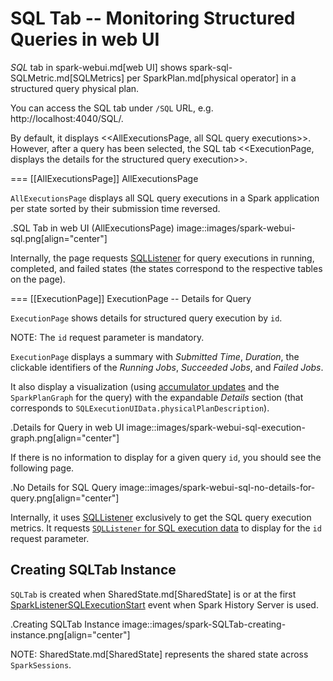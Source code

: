 # SQL Tab -- Monitoring Structured Queries in web UI

*SQL* tab in spark-webui.md[web UI] shows spark-sql-SQLMetric.md[SQLMetrics] per SparkPlan.md[physical operator] in a structured query physical plan.

You can access the SQL tab under `/SQL` URL, e.g. http://localhost:4040/SQL/.

By default, it displays <<AllExecutionsPage, all SQL query executions>>. However, after a query has been selected, the SQL tab <<ExecutionPage, displays the details for the structured query execution>>.

=== [[AllExecutionsPage]] AllExecutionsPage

`AllExecutionsPage` displays all SQL query executions in a Spark application per state sorted by their submission time reversed.

.SQL Tab in web UI (AllExecutionsPage)
image::images/spark-webui-sql.png[align="center"]

Internally, the page requests [SQLListener](SQLListener.md) for query executions in running, completed, and failed states (the states correspond to the respective tables on the page).

=== [[ExecutionPage]] ExecutionPage -- Details for Query

`ExecutionPage` shows details for structured query execution by `id`.

NOTE: The `id` request parameter is mandatory.

`ExecutionPage` displays a summary with *Submitted Time*, *Duration*, the clickable identifiers of the *Running Jobs*, *Succeeded Jobs*, and *Failed Jobs*.

It also display a visualization (using [accumulator updates](SQLListener.md#getExecutionMetrics) and the `SparkPlanGraph` for the query) with the expandable *Details* section (that corresponds to `SQLExecutionUIData.physicalPlanDescription`).

.Details for Query in web UI
image::images/spark-webui-sql-execution-graph.png[align="center"]

If there is no information to display for a given query `id`, you should see the following page.

.No Details for SQL Query
image::images/spark-webui-sql-no-details-for-query.png[align="center"]

Internally, it uses [SQLListener](SQLListener.md) exclusively to get the SQL query execution metrics. It requests [`SQLListener` for SQL execution data](SQLListener.md#getExecution) to display for the `id` request parameter.

## Creating SQLTab Instance

`SQLTab` is created when SharedState.md[SharedState] is or at the first [SparkListenerSQLExecutionStart](SQLListener.md#SparkListenerSQLExecutionStart) event when Spark History Server is used.

.Creating SQLTab Instance
image::images/spark-SQLTab-creating-instance.png[align="center"]

NOTE: SharedState.md[SharedState] represents the shared state across `SparkSessions`.
